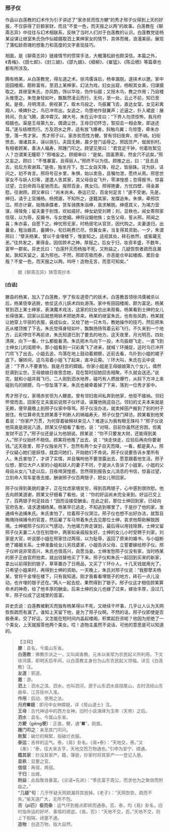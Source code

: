 <script type="text/javascript">
    var head = document.getElementsByTagName('head')[0];
    cssURL = '/public/liao.css';
    linkTag = document.createElement('link');
    linkTag.href = cssURL;
    linkTag.setAttribute('type','text/css');
    linkTag.setAttribute('rel','stylesheet');
    head.appendChild(linkTag);
</script>
### 邢子仪

作品以白莲教的幻术作为引子讲述了“家赤贫而性方鲠”的秀才邢子仪得到上天的好报，不仅获得了巨额家财，而且“不爱一色，而天报之以两”的故事。白莲教在《聊斋志异》中往往与幻术相联系，反映了当时人们对于白莲教的认识。白莲教党徒杨某设谋让继室朱氏伪作仙姬摄取泗上某绅家女的情节，具体而微，浪漫美丽，展现了蒲松龄奇瑰的想象力和高度的文字表现技巧。

相面，是《聊斋志异》链接情节的惯常手法，大概蒲松龄也颇深信。本篇之外，《青梅》、《田七郎》、《封三娘》、《邵九娘》、《细柳》、《崔猛》、《陈云栖》等篇章也都有所涉及。

腾有杨某，从白莲教党，得左道之术。徐鸿儒诛后，杨幸漏脱，遂挟术以邀。家中田园楼阁，颇称富有。至泗上某绅家，幻法为戏，妇女出窥，杨睨其女美，归谋摄取之。其继室朱氏，亦风韵，饰以华妆，伪作仙姬；又授木鸟，教之作用；乃自楼头推堕之。朱觉身轻如叶，飘飘然凌云而行。无何，至一处，云止不前，知已至矣。是夜，月明清洁，俯视甚了。取木鸟投之，鸟振翼飞去，直达女室。女见彩禽翔人，唤婢扑之，鸟已冲帘出。女追之，鸟堕地作鼓翼声；近逼之，扑入裙底：展转间，负女飞腾，直冲霄汉。婢大号。朱在云中言曰：“下界人勿须惊怖，我月府桓娥也。渠是王母第九女，偶谪尘世。王母日切怀念，暂招去一相会聚，即送还耳。”遂与结襟而行。方及泗水之界，适有放飞爆者，斜触鸟翼；鸟惊堕，牵朱亦堕，落一秀才家。
秀才邢子以，家赤贫而性方鲠。曾有邻妇夜奔，拒不纳。妇衔愤去，谮诸其夫，诬以挑引。夫固无赖，晨夕登门诟辱之。邢因货产，僦居别村。有相者顾某，善决人福寿，邢踵门叩之。顾望见笑曰：“君宫足千钟，何着败絮见人？岂谓某无瞳耶？”邢嗤妄之。顾细审曰：“是矣。固虽萧索，然金穴不远矣。”邢又妄之。顾曰：“不惟暴富，且得丽人。”邢终不以为信。顾推之出，曰：“且去且去，验后方索谢耳。”是夜，独坐月下，忽二女自天降，视之，皆丽姝。诧为妖，诘问之，初不肯言。邢将号召乡里，朱惧，始以卖告，且嘱勿泄，愿终从焉。邢思世家女不与妖人妇等，遂遣人告其家，其父母自女飞升，零涕惶惑；忽得报书，惊喜过望，立刻命舆马星驰而去。报邢百金，携女归。邢得艳妻，方忧四壁，得金甚慰。往谢顾。顾又审曰：“尚未尚未。泰运已交，百金何足言！”遂不受谢。先是，绅归，请于上官捕杨。杨预遁，不知所之，遂籍其家，发牒追朱。朱惧，牵邢饮泣。邢亦计窘，始赂承牒者，赁车骑携朱诣绅，哀求解脱。绅感其义，为竭力营谋，得赎免；留夫妻于别馆，欢如戚好。绅女幼受刘聘；刘，显秩也，闻女寄邢家信宿，以为辱，反婚书，与女绝姻。绅将议姻他族；女告父母，誓从邢。邢闻之喜；朱亦喜，自愿下之。绅忧邢无家，时杨居宅从官货，因代购之。夫妻遂归，出曩金，粗治器具，蓄婢仆，旬日耗费已尽。但冀女来，当复得其资助。一夕，朱谓邢曰：“孽夫杨某，曾以千金埋楼下，惟妾知之。适视其处，砖石依然，或窖藏无恙。”往共发之，果得金。因信顾术之神，厚报之。后女于归，妆资丰盛，不数年，富甲一郡矣。异史氏曰：“白莲歼灭而杨独不死，又附益之，几疑恢恢者疏而且漏矣。孰知天留之，盖为邢也。不然，邢即否极而泰，亦恶能仓卒起楼阁、累巨金哉？不爱一色，而天报之以两。呜呼！造物无言，而意可知矣。”

</section>

> 据《聊斋志异》铸雪斋抄本

#### [白话]
<aside>

滕县的杨某，加入了白莲教，学了些左道旁门的妖术。白莲教首领徐鸿儒被杀以后，杨某侥幸逃脱，依仗这点儿妖术四处游荡。家中有田园楼阁，颇为富足。杨某曾到泗上某士绅家，表演魔术戏法，这家的妇女也出来观看。杨某看到士绅的女儿长得很美，回家以后就想用妖术把她弄来。杨某的继室朱氏，也有些风韵，杨某就让她穿上华丽的衣服，装成仙女，又给了她一只木鸟，教她操作的技巧，然后把朱氏从楼顶推了下去。朱氏觉得身轻如叶，飘飘扬扬驾着云彩飞行。不久来到一个地方，云彩停住不再前进，朱氏知道已到了要去的地方。这天夜里，月光明亮，四处清爽，向下一看，什么都能看清。朱氏把木鸟向下一投，木鸟振翅飞走，一直飞到士绅女儿的闺房中。那小姐看到一只彩禽飞了进来，就喊丫环捕捉，这时鸟已冲开门帘飞了出去。小姐去追，鸟落在地上鼓动着翅膀，近前去看，鸟扑到小姐的裙子底下，辗转间，这鸟背着小姐飞了起来，直冲云霄。丫环大叫，朱氏在云中说道：“下界人不要害怕，我是月宫的嫦娥。你家小姐是王母娘娘第九个女儿，偶然贬谪到尘世。王母娘娘日夜思念她，现在暂时招她回去相聚，不久就会送还。”说完，就和小姐并肩飞行。二人刚到泗水地界，碰巧有人燃放爆竹，从斜下方冲上来碰到鸟的翅膀，鸟一惊坠落下来，朱氏也被牵着掉了下来，落到一位秀才家中。

秀才邢子仪，家境赤贫但为人鲠直。曾有邻妇夜间私奔到他家，他拒不接纳。邻妇怀恨而去，回家在丈夫面前说邢子仪坏话，诬蔑他挑逗自己。邻妇的丈夫本来就是无赖，便早晨晚上到邢子仪家中辱骂。邢子仪没办法，就卖掉田产搬到了别的村子居住。有位算命先生顾某善于判断人的祸福寿夭，邢子仪登门拜访。顾某看到他笑着说：“你家产万贯，为何穿着破棉袄来见人？难道认为我有眼无珠吗？”邢子仪说他简直是胡说八道。顾某又仔细看了看他，说：“对呀。目前你虽然还穷困，但离发财不远了。”邢子仪还是认为他胡说。顾某说：“你不只要发大财，还能得到美人。”邢子仪始终不相信。顾某将他推了出去，说：“快走快走，应验后再向你要谢钱。”这天夜里，邢子仪独坐月下，忽然有两个女子自天而降，一看，都是美人。邢子仪疑心她们是妖怪，就盘问她们，开始她们不肯说。邢子仪说要告诉乡里所有人，朱氏害怕了，才讲了实情，并且嘱咐他不要泄露出去，愿意跟着他生活。邢子仪想，那位大户人家的小姐和妖人的妻子不同，于是派人告诉了小姐家。小姐的父母自从女儿飞走以后，日夜啼哭惶惑，忽然得到报告女儿消息的书信，惊喜过望，立刻命人驾车星夜去接。酬谢邢子仪百两银子，把女儿带回家。

邢子仪得到美貌的妻子，正在忧虑家境贫穷，得到百两银子，心中感到很欣慰。他去向顾某道谢，顾某又仔细看了看他，说：“你的好运尚未完全来到。好运已交上了，百两银子何足挂齿！”因而没接受酬金。在此之前，那位士绅回到家，已经向官府告发，请求逮捕杨某。杨某早已逃走，不知逃到哪里了，于是抄了他的家，发通缉令追捕朱氏。朱氏害怕了，拉着邢子仪哭泣。邢子仪也想不出好办法，就暂且贿赂持缉捕令的官差，然后雇了车马带着朱氏去见那位士绅，哀求他帮助解脱困境。士绅被邢子仪的义气感动，为他竭力奔走谋划，最后得以用钱赎罪。士绅又留邢子仪夫妻二人住在别馆中，两家如亲戚般友好。士绅的女儿小时受聘于刘家，刘家是大官，听说那小姐在邢家住过两宿，以为耻辱，返回了原来的婚书，与小姐断绝了婚姻关系。士绅准备给女儿另找婆家，小姐告诉父母，立誓要嫁给邢子仪。邢子仪听说非常高兴，朱氏也很高兴，自愿当妾。士绅发愁邢子仪没有家，当时杨某的房子正由官府拍卖，就出钱替他买了下来。邢子仪和朱氏一起回到买来的新家，拿出以前得到的银子，草草置办了日用品，又买了丫环仆人，十几天钱就用光了。只希望小姐来时，再得到士绅的资助。一天晚上，朱氏对邢子仪说：“我那孽夫杨某，曾将千金埋在楼下，只有我知道。刚才我看看埋银子的地方，砖石一点儿没动，也许埋的银子还在。”两人一起去挖，果然得到了银子。邢子仪这才相信顾某算命术的神奇，给了他丰厚的酬金。后来士绅的女儿也嫁了过来，嫁妆丰厚，没过几年，邢子仪成了这城里的首富。

异史氏说：白莲教被剿灭而独有杨某得以不死，又继续干坏事，几乎让人认为天网恢恢疏而有漏了。谁知上天留下他，是为了邢子仪啊。不然的话，邢子仪即使是否极泰来，交了好运，又怎能在短时间内盖起楼阁，积累起巨资呢？他因为拒绝了一个美女，上天就报答他两个美女。哎！造物主虽然不说话，可他的意思是可以知道的。

</aside>

> 【注释】  
<b>滕</b>：县名，今属山东省。  
<b>白莲教</b>：佛教宗派之一，又叫闻香教。元末以来常为农民起义所利用。下文徐鸿儒，即明天启年间，以白莲教主身份为山东农民起义领袖。详见《白莲教》注。  
<b>友道</b>：邪道。  
<b>邀</b>：游。  
<b>泗上</b>：泗水之滨。泗水，也叫泗河，源于山东泗水县陪尾山，古时流经山东曲阜、江苏徐州入淮。  
<b>作用</b>：启动、使用之法。  
<b>月府■娥</b>：即月中女神嫦娥，详《劳山道士》注。  
<b>王母</b>：古代神话中的西方女神。旧时小说演绎为玉帝（天帝）之后。  
<b>泗水</b>：县名，今属山东省。  
<b>方鲠（gěng梗）</b>：正直。鲠，通“■”，刚直。  
<b>踵门叩之</b>：亲至其门叩问。  
<b>败絮</b>：破烂的棉絮，指破烂衣服。  
<b>泰运</b>：吉祥的运气。泰，《易》卦名。《易•泰》：“天地交，泰。”又《彖》：“泰，往大来吉亨，天地交而万物通也。”引申为安宁、顺通。  
<b>籍其家</b>：抄没其家产。籍，簿册，抄家时将其家产一一登记入册。  
<b>显秩</b>：显要之官。  
<b>信宿</b>：再宿，两宿。  
<b>于归</b>：出嫁。  
<b>附益</b>：此指聚敛暴富。《论语•先进》：“季氏富于周公，而求也为之聚敛而附益之。”  
<b>“几疑”句</b>：几乎怀疑夭网疏漏将其放掉。《老子》：“天网恢恢，疏而不失。”喻天道广大，无所不包。  
<b>否（pǐ匹）极而泰</b>：运气坏到极点即转而通泰。否、泰，均《易》卦名，旧时指命运的好坏、事情的顺逆。《易。否》：“天地不交，否。”天地不交，则上下相隔，闭塞不通。  
<b>造物</b>：创造万物，指大自然。  
